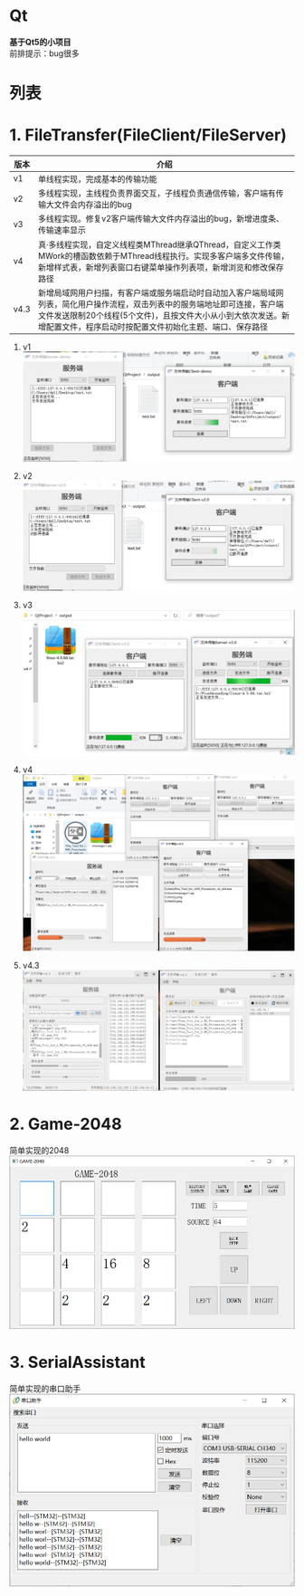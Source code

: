 # Qt  

**基于Qt5的小项目**  
前排提示：bug很多  


# 列表  

#  1. FileTransfer(FileClient/FileServer)  

| 版本 | 介绍                                                                                                                                                                                                                                                  |
| ---- | ----------------------------------------------------------------------------------------------------------------------------------------------------------------------------------------------------------------------------------------------------- |
| v1   | 单线程实现，完成基本的传输功能                                                                                                                                                                                                                        |
| v2   | 多线程实现，主线程负责界面交互，子线程负责通信传输，客户端有传输大文件会内存溢出的bug                                                                                                                                                                 |
| v3   | 多线程实现。修复v2客户端传输大文件内存溢出的bug，新增进度条、传输速率显示                                                                                                                                                                             |
| v4   | 真·多线程实现，自定义线程类MThread继承QThread，自定义工作类MWork的槽函数依赖于MThread线程执行。实现多客户端多文件传输，新增样式表，新增列表窗口右键菜单操作列表项，新增浏览和修改保存路径                                                             |
| v4.3 | 新增局域网用户扫描，有客户端或服务端启动时自动加入客户端局域网列表，简化用户操作流程，双击列表中的服务端地址即可连接，客户端文件发送限制20个线程(5个文件)，且按文件大小从小到大依次发送。新增配置文件，程序启动时按配置文件初始化主题、端口、保存路径 |

 1. v1  
 ![enter description here](https://raw.githubusercontent.com/LifeGeometry-Chou/Qt/main/小书匠/1630295225897.png)  
 
 2. v2  
 ![enter description here](https://raw.githubusercontent.com/LifeGeometry-Chou/Qt/main/小书匠/1630295225899.png) 
 
 3. v3  
 ![enter description here](https://raw.githubusercontent.com/LifeGeometry-Chou/Qt/main/小书匠/1630295225900.png) 
 
 4. v4  
 ![enter description here](https://raw.githubusercontent.com/LifeGeometry-Chou/Qt/main/小书匠/1630295225964.png)  
 
 5. v4.3  
![enter description here](https://raw.githubusercontent.com/LifeGeometry-Chou/Qt/main/小书匠/v4.3.png)  

 

#  2. Game-2048  

 简单实现的2048  
 ![enter description here](https://raw.githubusercontent.com/LifeGeometry-Chou/Qt/main/小书匠/1630295225901.png)  
 

#  3. SerialAssistant  

  简单实现的串口助手  
![enter description here](https://raw.githubusercontent.com/LifeGeometry-Chou/Qt/main/小书匠/1630295225902.png)  

